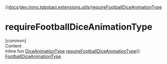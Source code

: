 //[docs](../../index.md)/[dev.inmo.tgbotapi.extensions.utils](index.md)/[requireFootballDiceAnimationType](require-football-dice-animation-type.md)



# requireFootballDiceAnimationType  
[common]  
Content  
inline fun [DiceAnimationType](../dev.inmo.tgbotapi.types.dice/-dice-animation-type/index.md).[requireFootballDiceAnimationType](require-football-dice-animation-type.md)(): [FootballDiceAnimationType](../dev.inmo.tgbotapi.types.dice/-football-dice-animation-type/index.md)  



